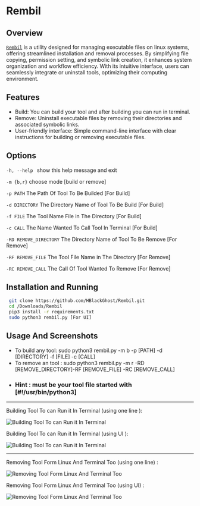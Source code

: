 # Rembil
## Overview
 [`Rembil`](https://github.com/HBlackGhost/Rembil.git) is a utility designed for managing executable files on linux systems, offering streamlined installation
and removal processes. By simplifying file copying, permission setting, and symbolic link creation, it enhances
system organization and workflow efficiency. With its intuitive interface, users can seamlessly integrate or
uninstall tools, optimizing their computing environment.
## Features
- Build:  You can build your tool and after building you can run in terminal.
- Remove: Uninstall executable files by removing their directories and associated symbolic links.
- User-friendly interface: Simple command-line interface with clear instructions for building or removing executable files.
## Options 
  `-h, --help `        show this help message and exit
  
  `-m {b,r}`            choose mode [build or remove]
  
  `-p PATH`             The Path Of Tool To Be Builded [For Build]
  
`-d DIRECTORY`          The Directory Name of Tool To Be Build [For Build]
  
 `-f FILE`              The Tool Name File in The Directory [For Build]
  
`-c CALL`               The Name Wanted To Call Tool In Terminal [For Build]
  
`-RD REMOVE_DIRECTORY`  The Directory Name of Tool To Be Remove [For Remove]
  
`-RF REMOVE_FILE`       The Tool File Name in The Directory [For Remove]
  
 `-RC REMOVE_CALL`      The Call Of Tool Wanted To Remove [For Remove]
## Installation and Running
```bash
 git clone https://github.com/HBlackGhost/Rembil.git
 cd /Downloads/Rembil
 pip3 install -r requirements.txt
 sudo python3 rembil.py [For UI]
```
## Usage And Screenshots
- To build any tool: sudo python3 rembil.py -m b -p [PATH] -d [DIRECTORY] -f [FILE] -c [CALL]
- To remove an tool : sudo python3 rembil.py -m r -RD [REMOVE_DIRECTORY]-RF [REMOVE_FILE] -RC [REMOVE_CALL]
- ### Hint : must be your tool file started with [#!/usr/bin/python3]

 ------------------------------------------------------------------------------------------------------------

  Building Tool To can Run it In Terminal (using one line ):
  
  ![Building Tool To can Run it In Terminal](https://imgur.com/GVZsYQ4.gif)

   Building Tool To can Run it In Terminal (using UI ):

  ![Building Tool To can Run it In Terminal](https://imgur.com/2KJJNZo.gif)

  -----------------------------------------------------------------------------------------------------------
  

  Removing Tool Form Linux And Terminal Too (using one line) :
  
  ![Removing Tool Form Linux And Terminal Too](https://imgur.com/w2An5PT.gif)

  Removing Tool Form Linux And Terminal Too (using UI) :
  
  ![Removing Tool Form Linux And Terminal Too](https://imgur.com/FPtlX7u.gif)

 
  
  
